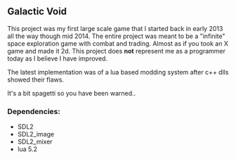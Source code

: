 ## Galactic Void
This project was my first large scale game that I started back in early 2013 all the way though mid 2014.
The entire project was meant to be a "infinite" space exploration game with combat and trading. Almost as if you took an X game and made it 2d.
This project does **not** represent me as a programmer today as I believe I have improved.

The latest implementation was of a lua based modding system after c++ dlls showed their flaws.

It's a bit spagetti so you have been warned..

### Dependencies:
- SDL2
- SDL2_image
- SDL2_mixer
- lua 5.2

